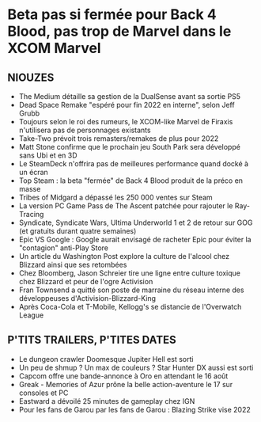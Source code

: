 # Beta pas si fermée pour Back 4 Blood, pas trop de Marvel dans le XCOM Marvel

## NIOUZES

- The Medium détaille sa gestion de la DualSense avant sa sortie PS5
- Dead Space Remake "espéré pour fin 2022 en interne", selon Jeff Grubb
- Toujours selon le roi des rumeurs, le XCOM-like Marvel de Firaxis n'utilisera pas de personnages existants
- Take-Two prévoit trois remasters/remakes de plus pour 2022
- Matt Stone confirme que le prochain jeu South Park sera développé sans Ubi et en 3D
- Le SteamDeck n'offrira pas de meilleures performance quand docké à un écran
- Top Steam : la beta "fermée" de Back 4 Blood produit de la préco en masse
- Tribes of Midgard a dépassé les 250 000 ventes sur Steam
- La version PC Game Pass de The Ascent patchée pour rajouter le Ray-Tracing
- Syndicate, Syndicate Wars, Ultima Underworld 1 et 2 de retour sur GOG (et gratuits durant quatre semaines)
- Epic VS Google : Google aurait envisagé de racheter Epic pour éviter la "contagion" anti-Play Store
- Un article du Washington Post explore la culture de l'alcool chez Blizzard ainsi que ses retombées
- Chez Bloomberg, Jason Schreier tire une ligne entre culture toxique chez Blizzard et peur de l'ogre Activision
- Fran Townsend a quitté son poste de marraine du réseau interne des développeuses d'Activision-Blizzard-King
- Après Coca-Cola et T-Mobile, Kellogg's se distancie de l'Overwatch League

## P'TITS TRAILERS, P'TITES DATES

- Le dungeon crawler Doomesque Jupiter Hell est sorti
- Un peu de shmup ? Un max de couleurs ? Star Hunter DX aussi est sorti
- Capcom offre une bande-annonce à Oro en attendant le 16 août
- Greak - Memories of Azur prône la belle action-aventure le 17 sur consoles et PC
- Eastward a dévoilé 25 minutes de gameplay chez IGN
- Pour les fans de Garou par les fans de Garou : Blazing Strike vise 2022
